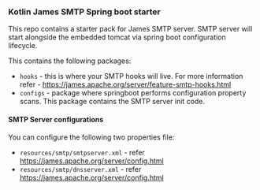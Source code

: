 ### Kotlin James SMTP Spring boot starter

This repo contains a starter pack for James SMTP server. SMTP server will start alongside the embedded tomcat via spring boot configuration lifecycle.

This contains the following packages:
- `hooks` - this is where your SMTP hooks will live. For more information refer - https://james.apache.org/server/feature-smtp-hooks.html
- `configs` - package where springboot performs configuration property scans. This package contains the SMTP server init code.

#### SMTP Server configurations

You can configure the following two properties file:
- `resources/smtp/smtpserver.xml` - refer https://james.apache.org/server/config.html
- `resources/smtp/dnsserver.xml` - refer https://james.apache.org/server/config.html
